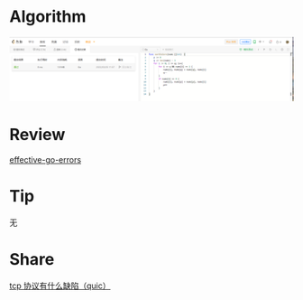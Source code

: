 # Algorithm

![算法](../../../images/temp/ricardoyu-2023-03-05-lc.png "算法")

# Review

[effective-go-errors](https://go.dev/doc/effective_go#errors)

# Tip

无

# Share

[tcp 协议有什么缺陷（quic）](https://xiaolincoding.com/network/3_tcp/tcp_problem.html)
